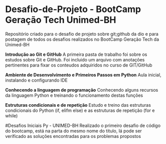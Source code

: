 # Desafio-de-Projeto - BootCamp Geração Tech Unimed-BH
Repositório criado para o desafio de projeto sobre git;github da dio e para postagem de todos os desafios realizados no BootCamp Geração Tech da Unimed-BH

**Introdução ao Git e GitHub**
A primeira pasta de trabalho foi sobre os estudos sobre Git e GitHub. 
Foi incluido um arquivo com anotações pertinentes para fixar os conteudos adquiridos no curso de GIT/GitHub

**Ambiente de Desenvolvimento e Primeiros Passos em Python**
Aula inicial, instalando e configurando IDE 

**Conhecendo a linguagem de programação**
Conhecendo alguns recursos da linguagem Python e treinando o funcionamento destas funções

**Estruturas condicionais e de repetição**
Estudo e treino das estruturas condicionais do Python (if, elifm else) e as estruturas de repetição (for e while)

#Desafios Iniciais Py - UNIMED-BH
Realizado o primeiro desafio de código do bootcamp, está na parta do mesmo nome do titulo, lá pode ser verificado as soluções encontradas para os problemas propostos
